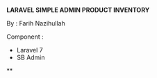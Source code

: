 **LARAVEL SIMPLE ADMIN PRODUCT INVENTORY**

By : Farih Nazihullah

Component :
- Laravel 7
- SB Admin


**
